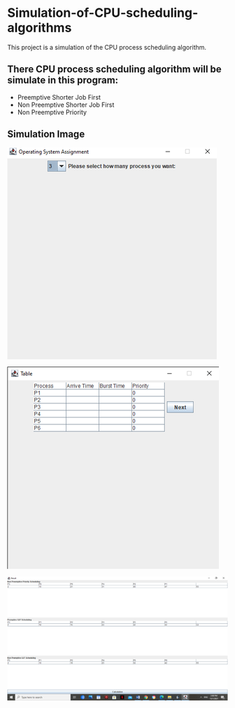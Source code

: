 # Simulation-of-CPU-scheduling-algorithms
This project is a simulation of the CPU process scheduling algorithm.

## There CPU process scheduling algorithm will be simulate in this program:

* Preemptive Shorter Job First
* Non Preemptive Shorter Job First
* Non Preemptive Priority

## Simulation Image
![alt text](https://github.com/GuanSoh/Simulation-of-CPU-scheduling-algorithms/blob/main/Simulation%20Image/Simualtion%20Image%201.png)

![alt text](https://github.com/GuanSoh/Simulation-of-CPU-scheduling-algorithms/blob/main/Simulation%20Image/Simulation%20Image2.png)

![alt text](https://github.com/GuanSoh/Simulation-of-CPU-scheduling-algorithms/blob/main/Simulation%20Image/Simulation%20Image3.png)

